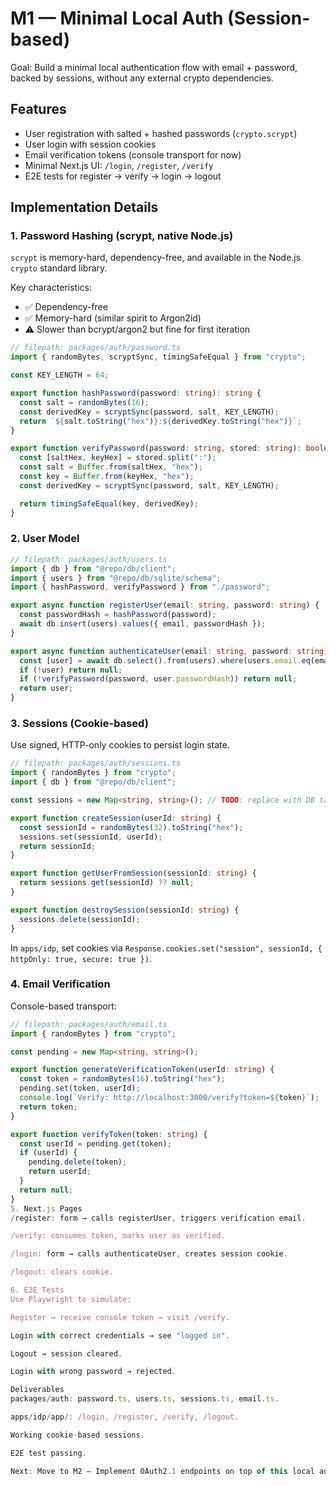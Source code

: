 # M1 — Minimal Local Auth (Session-based)

Goal: Build a minimal local authentication flow with email + password, backed by sessions, without any external crypto dependencies.

## Features

- User registration with salted + hashed passwords (`crypto.scrypt`)
- User login with session cookies
- Email verification tokens (console transport for now)
- Minimal Next.js UI: `/login`, `/register`, `/verify`
- E2E tests for register → verify → login → logout

## Implementation Details

### 1. Password Hashing (scrypt, native Node.js)

`scrypt` is memory-hard, dependency-free, and available in the Node.js `crypto` standard library.

Key characteristics:

- ✅ Dependency-free
- ✅ Memory-hard (similar spirit to Argon2id)
- ⚠️ Slower than bcrypt/argon2 but fine for first iteration

```typescript
// filepath: packages/auth/password.ts
import { randomBytes, scryptSync, timingSafeEqual } from "crypto";

const KEY_LENGTH = 64;

export function hashPassword(password: string): string {
  const salt = randomBytes(16);
  const derivedKey = scryptSync(password, salt, KEY_LENGTH);
  return `${salt.toString("hex")}:${derivedKey.toString("hex")}`;
}

export function verifyPassword(password: string, stored: string): boolean {
  const [saltHex, keyHex] = stored.split(":");
  const salt = Buffer.from(saltHex, "hex");
  const key = Buffer.from(keyHex, "hex");
  const derivedKey = scryptSync(password, salt, KEY_LENGTH);

  return timingSafeEqual(key, derivedKey);
}
```

### 2. User Model

```typescript
// filepath: packages/auth/users.ts
import { db } from "@repo/db/client";
import { users } from "@repo/db/sqlite/schema";
import { hashPassword, verifyPassword } from "./password";

export async function registerUser(email: string, password: string) {
  const passwordHash = hashPassword(password);
  await db.insert(users).values({ email, passwordHash });
}

export async function authenticateUser(email: string, password: string) {
  const [user] = await db.select().from(users).where(users.email.eq(email));
  if (!user) return null;
  if (!verifyPassword(password, user.passwordHash)) return null;
  return user;
}
```

### 3. Sessions (Cookie-based)

Use signed, HTTP-only cookies to persist login state.

```typescript
// filepath: packages/auth/sessions.ts
import { randomBytes } from "crypto";
import { db } from "@repo/db/client";

const sessions = new Map<string, string>(); // TODO: replace with DB table

export function createSession(userId: string) {
  const sessionId = randomBytes(32).toString("hex");
  sessions.set(sessionId, userId);
  return sessionId;
}

export function getUserFromSession(sessionId: string) {
  return sessions.get(sessionId) ?? null;
}

export function destroySession(sessionId: string) {
  sessions.delete(sessionId);
}
```

In `apps/idp`, set cookies via `Response.cookies.set("session", sessionId, { httpOnly: true, secure: true })`.

### 4. Email Verification

Console-based transport:

```typescript
// filepath: packages/auth/email.ts
import { randomBytes } from "crypto";

const pending = new Map<string, string>();

export function generateVerificationToken(userId: string) {
  const token = randomBytes(16).toString("hex");
  pending.set(token, userId);
  console.log(`Verify: http://localhost:3000/verify?token=${token}`);
  return token;
}

export function verifyToken(token: string) {
  const userId = pending.get(token);
  if (userId) {
    pending.delete(token);
    return userId;
  }
  return null;
}
5. Next.js Pages
/register: form → calls registerUser, triggers verification email.

/verify: consumes token, marks user as verified.

/login: form → calls authenticateUser, creates session cookie.

/logout: clears cookie.

6. E2E Tests
Use Playwright to simulate:

Register → receive console token → visit /verify.

Login with correct credentials → see "logged in".

Logout → session cleared.

Login with wrong password → rejected.

Deliverables
packages/auth: password.ts, users.ts, sessions.ts, email.ts.

apps/idp/app/: /login, /register, /verify, /logout.

Working cookie-based sessions.

E2E test passing.

Next: Move to M2 — Implement OAuth2.1 endpoints on top of this local auth.
```
